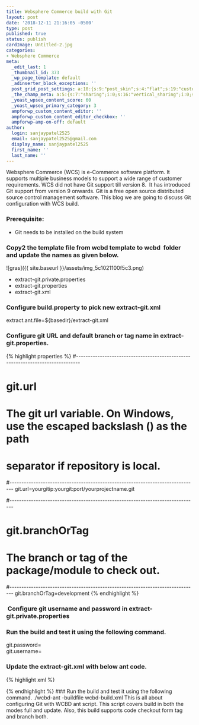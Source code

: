 ```yaml
---
title: Websphere Commerce build with Git
layout: post
date: '2018-12-11 21:16:05 -0500'
type: post
published: true
status: publish
cardImage: Untitled-2.jpg
categories:
- Websphere Commerce
meta:
  _edit_last: 1
  _thumbnail_id: 373
  _wp_page_template: default
  _adinserter_block_exceptions: ''
  post_grid_post_settings: a:10:{s:9:"post_skin";s:4:"flat";s:19:"custom_thumb_source";s:92:"https://abyte.stream/wp-content/plugins/post-grid/assets/frontend/css/images/placeholder.png";s:17:"font_awesome_icon";s:0:"";s:23:"font_awesome_icon_color";s:7:"#737272";s:22:"font_awesome_icon_size";s:4:"50px";s:17:"custom_youtube_id";s:0:"";s:15:"custom_vimeo_id";s:0:"";s:21:"custom_dailymotion_id";s:0:"";s:14:"custom_mp3_url";s:0:"";s:20:"custom_soundcloud_id";s:0:"";}
  _the_champ_meta: a:5:{s:7:"sharing";i:0;s:16:"vertical_sharing";i:0;s:7:"counter";i:0;s:16:"vertical_counter";i:0;s:11:"fb_comments";i:0;}
  _yoast_wpseo_content_score: 60
  _yoast_wpseo_primary_category: 3
  ampforwp_custom_content_editor: ''
  ampforwp_custom_content_editor_checkbox: ''
  ampforwp-amp-on-off: default
author:
  login: sanjaypatel2525
  email: sanjaypatel2525@gmail.com
  display_name: sanjaypatel2525
  first_name: ''
  last_name: ''
---
```


Websphere Commerce (WCS) is e-Commerce software platform. It supports multiple business models to support a wide range of customer requirements.
WCS did not have Git support till version 8.  It has introduced Git support from version 9 onwards. Git is a free open source distributed source control management software.
This blog we are going to discuss Git configuration with WCS build.
### Prerequisite:
- Git needs to be installed on the build system

### Copy2 the template file from wcbd template to wcbd  folder and update the names as given below.

![gras]({{ site.baseurl }}/assets/img_5c1021100f5c3.png)
- extract-git.private.properties<br />
- extract-git.properties<br />
- extract-git.xml


### Configure build.property to pick new extract-git.xml

extract.ant.file=${basedir}/extract-git.xml
### Configure git URL and default branch or tag name in extract-git.properties.
{% highlight properties %}
#-------------------------------------------------------------------------------
# git.url
#
# The git url variable. On Windows, use the escaped backslash (\) as the path
# separator if repository is local.
#-------------------------------------------------------------------------------
git.url=yourgitip:yourgit:port/yourprojectname.git

#-------------------------------------------------------------------------------
# git.branchOrTag
#
# The branch or tag of the package/module to check out.
#-------------------------------------------------------------------------------
git.branchOrTag=development
{% endhighlight %}

###  Configure git username and password in extract-git.private.properties
### Run the build and test it using the following command.

git.password=<someusername><br />
git.username=<somepassword>
### Update the extract-git.xml with below ant code.
{% highlight xml %}
<project name="extract-git" default="all">

  <available property="found.${ant.project.name}.properties"
             file="${basedir}/${ant.project.name}.properties"
             type="file" />
  <fail message="${basedir}/${ant.project.name}.properties does not exist."
        unless="found.${ant.project.name}.properties" />
  <property file="${basedir}/${ant.project.name}.properties" />

  <encodeProperties file="${ant.project.name}.private.properties" />
  <decodeLoadProperties file="${ant.project.name}.private.properties" />

  <!--
   Runs the source extraction process.
  -->
  <target name="all">
    <condition property="branchOrTag" value="${build.branchOrTag}" else="${git.branchOrTag}">
        <isset property="build.branchOrTag"/>
    </condition>
    <if>
      <istrue value="${extract.update.mode}" />
      <then>
        <if>
          <available file="${module.dir}" type="dir" />
          <then>
            <echo message = "GIT Command: git pull --tags" />
            <exec executable = "git" dir = "${module.dir}" failonerror="true">
              <arg value = "pull" />
              <arg value = "--tags" />
            </exec>
            <echo message = "GIT Command: git reset --hard origin/${branchOrTag}" />
            <exec executable = "git" dir = "${module.dir}" failonerror="true">
              <arg value = "reset" />
              <arg value = "--hard" />
              <arg value = "origin/${branchOrTag}" />
            </exec>
          </then>
          <else>
            <echo message = "GIT Command: git clone -b ${branchOrTag} http://${git.username}:${git.password}@${git.url}" />
            <exec executable = "git" dir = "${source.dir}" failonerror="true">
              <arg value = "clone" />
              <arg value = "-b" />
              <arg value = "${branchOrTag}" />
              <arg value = "http://${git.username}:${git.password}@${git.url}" />
            </exec>
          </else>
        </if>
      </then>
      <else>
        <echo message = "GIT Command: git clone -b ${branchOrTag} http://${git.username}:${git.password}@${git.url}" />
        <exec executable = "git" dir = "${source.dir}" failonerror="true">
          <arg value = "clone" />
          <arg value = "-b" />
          <arg value = "${branchOrTag}" />
          <arg value = "http://${git.username}:${git.password}@${git.url}" />
        </exec>
      </else>
    </if>
    <defaultexcludes add="CVSROOT/**" />
  </target>

</project>
{% endhighlight %}
### Run the build and test it using the following command.
./wcbd-ant -buildfile wcbd-build.xml
This is all about configuring Git with WCBD ant script. This script covers build in both the modes full and update. Also, this build supports code checkout form tag and branch both.
&nbsp;